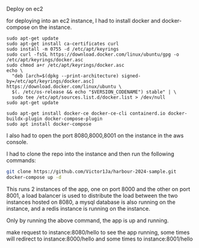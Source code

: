 Deploy on ec2

for deploying into an ec2 instance, I had to install docker and docker-compose on the instance.
```
sudo apt-get update
sudo apt-get install ca-certificates curl
sudo install -m 0755 -d /etc/apt/keyrings
sudo curl -fsSL https://download.docker.com/linux/ubuntu/gpg -o /etc/apt/keyrings/docker.asc
sudo chmod a+r /etc/apt/keyrings/docker.asc
echo \
  "deb [arch=$(dpkg --print-architecture) signed-by=/etc/apt/keyrings/docker.asc] https://download.docker.com/linux/ubuntu \
  $(. /etc/os-release && echo "$VERSION_CODENAME") stable" | \
  sudo tee /etc/apt/sources.list.d/docker.list > /dev/null
sudo apt-get update

sudo apt-get install docker-ce docker-ce-cli containerd.io docker-buildx-plugin docker-compose-plugin
sudo apt install docker-compose
```


 I also had to open the port 8080,8000,8001 on the instance in the aws console.


I had to clone the repo into the instance and then run the following commands:


```bash
git clone https://github.com/Victor1Ja/harbour-2024-sample.git
docker-compose up -d
```
This runs 2 instances of the app, one on port 8000 and the other on port 8001, a load balancer is used to distribute the load between the two instances hosted on 8080, a mysql database is also running on the instance, and a redis instance is running on the instance.

Only by running the above command, the app is up and running.

make request to instance:8080/hello to see the app running, some times will redirect to instance:8000/hello and some times to instance:8001/hello

